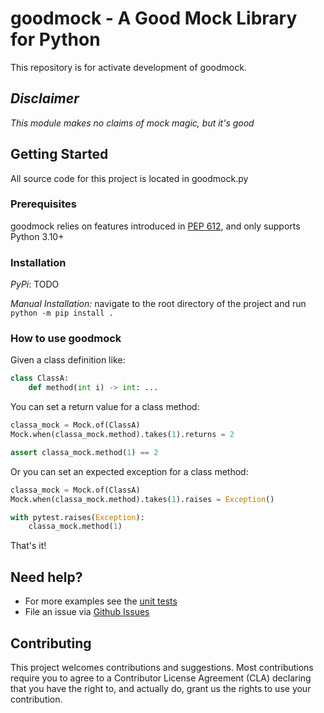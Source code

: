 # goodmock - A Good Mock Library for Python

This repository is for activate development of goodmock.

## _Disclaimer_
_This module makes no claims of mock magic, but it's good_

## Getting Started

All source code for this project is located in goodmock.py

### Prerequisites

goodmock relies on features introduced in [PEP 612](https://peps.python.org/pep-0612/), and only supports Python 3.10+

### Installation

_PyPi_: TODO

_Manual Installation:_ navigate to the root directory of the project and run `python -m pip install .`

### How to use goodmock

Given a class definition like:

```python
class ClassA:
    def method(int i) -> int: ...
```

You can set a return value for a class method:

```python
classa_mock = Mock.of(ClassA)
Mock.when(classa_mock.method).takes(1).returns = 2

assert classa_mock.method(1) == 2
```

Or you can set an expected exception for a class method:

```python
classa_mock = Mock.of(ClassA)
Mock.when(classa_mock.method).takes(1).raises = Exception()

with pytest.raises(Exception):
    classa_mock.method(1)
```

That's it!

## Need help?

* For more examples see the [unit tests](https://github.com/SchuylerGoodman/goodmock/test)
* File an issue via [Github Issues](https://github.com/SchuylerGoodman/goodmock/issues)

## Contributing

This project welcomes contributions and suggestions. Most contributions require you to agree to a Contributor License Agreement (CLA) declaring that you have the right to, and actually do, grant us the rights to use your contribution.